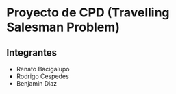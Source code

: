 # Proyecto de CPD (Travelling Salesman Problem)

## Integrantes

- Renato Bacigalupo
- Rodrigo Cespedes
- Benjamin Diaz
